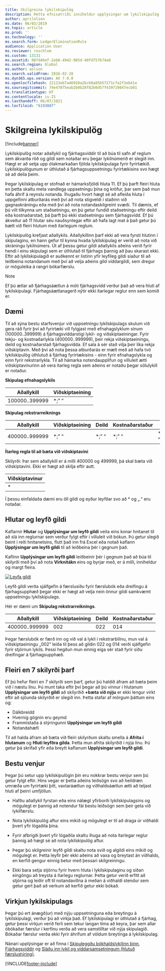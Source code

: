 ```yaml
---
title: Skilgreina lykilskipulög
description: Þetta efnisatriði inniheldur upplýsingar um lykilskipulög og fjárhagsvíddir.
author: aprilolson
ms.date: 06/03/2019
ms.topic: article
ms.prod: ''
ms.technology: ''
ms.search.form: LedgerEliminationRule
audience: Application User
ms.reviewer: roschlom
ms.custom: 13131
ms.assetid: 08fd46ef-2eb8-4942-985d-40fd757b74a8
ms.search.region: Global
ms.author: aolson
ms.search.validFrom: 2016-02-28
ms.dyn365.ops.version: AX 7.0.0
ms.openlocfilehash: 22123eb7a46910a2bc68a85b57271cfa2f3eb41e
ms.sourcegitcommit: 74e47075eab2b0b28f82b0d57f439719847ecb01
ms.translationtype: HT
ms.contentlocale: is-IS
ms.lasthandoff: 06/07/2021
ms.locfileid: "6193807"
---
```

# <a name="configure-account-structures"></a>Skilgreina lykilskipulög

[!include[banner](../includes/banner.md)]

Lykilskipulög notar aðallykil og fjárhagsvíddir til að búa til safn af reglum sem ákvarða röð og gildi sem notaðar eru þegar lykilnúmerið er slegið inn. Hægt er að setja upp ótakmarkaðan fjölda lykilskipulaga fyrir fyrirtækið. Lykilskipulögunum er úthlutað á fjárhagsuppsetningu fyrirtækisins svo hægt sé að deila þeim.

Þegar lykilskipulag er stofnað er hámarksfjöldi hluta 11. Ef þú þarft fleiri hluta en þetta skaltu meta vandlega uppsetningu þína og kröfur, þar sem það mun hafa áhrif á reynslu notanda. Íhugaðu hvort hægt sé að afleiða hluta í uppgefinni atburðarás með því að nota stigveldi í staðinn við gagnaskráningu eða með því að nota notandaskilgreint svæði. Til dæmis, ef þú vilt tilkynna um staðsetningu, en þú getur fundið staðsetningu eftir deild eða kostnaðarstað, þá þarft þú ekki staðsetningu sem fjárhagsvídd. Ef þú ákveður að 11 hlutar séu nauðsynlegar eftir að hafa lagt mat á það getur þú bætt við fleiri hlutum með ítarlegum reglum.

Lykilskipulög krefjast aðallykils. Aðallykillinn þarf ekki að vera fyrsti hlutinn í skipulaginu, en hann gefur til kynna hvaða lykilskipulag er verið að nota við skráningu lykilnúmers. Út af þessu getur gildi aðallykils aðeins verið fyrir hendi í einu skipulagi sem er úthlutað til fjárhags þannig að þau skarast ekki. Eftir að lykilskipulagið er auðkennt er listinn yfir leyfileg gildi síaður til að leiðbeina notandanum með því að velja aðeins gild víddargildi, sem dregur úr möguleika á rangri bókarfærslu.

> [!NOTE] 
> Ef þú ætlar að fjárhagsáætlun á móti fjárhagsvídd verður það að vera hluti af lykilskipulagi. Fjárhagsáætlanagerð nýtir ekki ítarlegar reglur enn sem komið er.

## <a name="example"></a>Dæmi
Til að sýna bestu starfsvenjur við uppsetningu lykilskipulags skulum við gera ráð fyrir því að fyrirtæki vill fylgjast með efnahagslyklum sínum (100000..399999) á fjárhagsvíddarstigi lykil- og viðskiptaeiningar. Fyrir tekju- og kostnaðarlykla (400000..999999), þeir rekja viðskiptaeiningu, deild og kostnaðarstað fjárhagsvídda. Ef sala á sér stað vilja þeir líka rekja viðskiptavin. Með því að nota þessa atburðarás er mælt með að hafa tvö lykilskipulög úthlutuð á fjárhag fyrirtækisins - einn fyrir efnahagslykla og einn fyrir rekstrarlykla. Til að hámarka notendaupplifun og villuleit ætti viðskiptavinurinn að vera ítarleg regla sem aðeins er notaðu þegar sölulykill er notaður.

**Skipulag efnahagslykils**

|Aðallykill          | Viðskiptaeining    |
|----------------------|-----------|
|100000..399999 | *;” “|

**Skipulag rekstrarreiknings**

|Aðallykill          | Viðskiptaeining    |Deild          | Kostnaðarstaður    | &nbsp; |
|----------------------|------------------|--------------------|-----------|---|
|400000..999999 | \*;” “| \*;” “| \*;” “| \*;” “|

**Ítarleg regla til að bæta við viðskiptavini**

Skilyrði: Þar sem aðallykill er á milli 400000 og 499999, þá skal bæta við viðskiptavini. Ekki er hægt að skilja eftir autt.

|Viðskiptavinur         |
|-----------------|
|* |

Í þessu einfaldaða dæmi eru öll gildi og eyður leyfðar svo að * og „.“ eru notaðar.

## <a name="segments-and-allowed-values"></a>Hlutar og leyfð gildi
Kaflarnir **Hlutar** og **Upplýsingar um leyfð gildi** veita eins konar hnitanet til að slá inn reglurnar sem verður fylgt eftir í villuleit við bókun. Þú getur slegið beint í reiti hnitanetsins, flutt það inn frá Excel eða notað kaflann **Upplýsingar um leyfð gildi** til að leiðbeina þér í gegnum það.

Kaflinn **Upplýsingar um leyfð gildi** leiðbeinir þér í gegnum það að búa til skilyrði með því að nota **Virknitákn** eins og byrjar með, er á milli, inniheldur og margt fleira.

[![Leyfa gildi](./media/account.png)](./media/account.png) 

Leyfð gildi verða sjálfgefin á færslusíðu fyrir færslubók eða dreifingu á fjárhagsupphæð þegar ekki er hægt að velja nein önnur gildi samkvæmt uppsetningu lykilskipulags.

Hér er dæmi um **Skipulag rekstrarreiknings**.

|Aðallykill          | Viðskiptaeining    |Deild          | Kostnaðarstaður    |
|----------------------|-----------|----------------------|-----------|
|400000..999999 | 002 | 022 | 014 |

Þegar færslubók er færð inn og við val á lykli í rekstrarbilinu, mun val á viðskiptaeiningu „002“ leiða til þess að gildin 022 og 014 verði sjálfgefin fyrir stjórnun lykils. Þessi hegðun mun einnig eiga sér stað fyrir síðu dreifingar á fjárhagsupphæð. 

## <a name="more-than-7-criteria-needed"></a>Fleiri en 7 skilyrði þarf

Ef þú hefur fleiri en 7 skilyrði sem þarf, getur þú haldið áfram að bæta þeim við í næstu línu. Þú munt taka eftir því þegar að þú vinnur í hlutanum **Upplýsingar um leyfð gildi** að skilyrðið **+bæta við nýju** er ekki lengur virkt eftir að sjöunda skilyrðið er slegið inn. Þetta stafar af mörgum þáttum eins og: 
 - Dálkbreidd 
 - Hvernig gögnin eru geymd 
 - Frammistaða á stýringunni **Upplýsingar um leyfð gildi**
 - Notandahæfi  
 
Til að halda áfram að bæta við fleiri skilyrðum skaltu smella á **Afrita í hlutanum** og **Hluti leyfðra gilda**. Þetta mun afrita skilyrðið í nýja línu. Þú getur þá skrifað yfir eða breytt kaflanum **Upplýsingar um leyfð gildi**.

## <a name="best-practices"></a>Bestu venjur
Þegar þú setur upp lykilskipulögin þín eru nokkrar bestu venjur sem þú getur fylgt eftir. Hins vegar er þetta aðeins leiðsögn svo að heildræn umræða um fyrirtæki þitt, vaxtaráætlun og viðhaldsáætlun ætti að teljast hluti af þeirri umfjöllun.

- Hafðu aðallykil fyrstan eða eins nálægt yfirborði lykilskipulagsins og mögulegt er þannig að notendur fái bestu leiðsögn sem þeir geta við lykilfærslu.

- Nota lykilskipulög aftur eins mikið og mögulegt er til að draga úr viðhaldi þvert yfir lögaðila þína.

- Fyrir afbrigði þvert yfir lögaðila skaltu íhuga að nota ítarlegar reglur þannig að hægt sé að nota lykilskipulög aftur.

- Þegar þú skilgreinir leyfð gildi skaltu nota svið og algildi eins mikið og mögulegt er. Þetta leyfir þér ekki aðeins að vaxa og breytast án viðhalds, en kerfið gengur einnig betur með þessari skilgreiningu.

- Ekki bara setja stjörnu fyrir hvern hluta í lykilskipulaginu og síðan eingöngu að treysta á ítarlegu reglurnar. Þetta getur verið erfitt að stjórna og leiðir oft til notandavillna á meðan á viðhaldi stendur sem getur gert það að verkum að kerfið getur ekki bókað.

## <a name="account-structure-activation"></a>Virkjun lykilskipulags
Þegar þú ert ánægð(ur) með nýju uppsetninguna eða breytingu á lykilskipulagi, verður þú að virkja það. Ef lykilskipulagi er úthlutað á fjárhag, getur þessi virkjun verið ferli sem tekur langan tíma að keyra, þar sem allar óbókaðar færslur í kerfinu verða að vera samstilltar við nýja skipulagið. Bókaðar færslur verða ekki fyrir áhrifum af völdum breytinga á lykilskipulag.

Nánari upplýsingar er að finna í [Skipuleggðu bókhaldslykilinn þinn](plan-chart-of-accounts.md), [Fjárhagsvíddir](financial-dimensions.md) og [Sláðu inn lykil og víddarsamsetningum (hlutuð færslustýring)](enter-account-dimension-combinations-segmented-entry-control.md).


[!INCLUDE[footer-include](../../includes/footer-banner.md)]